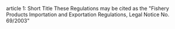 article 1: Short Title
These Regulations may be cited as the &quot;Fishery Products Importation and Exportation Regulations, Legal Notice No. 69&#x2F;2003&quot;
<ul>
</ul>